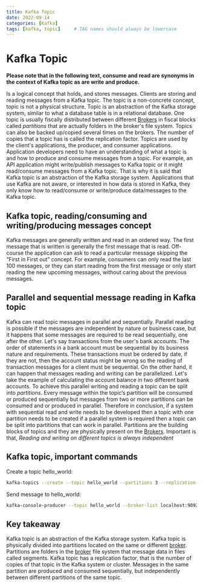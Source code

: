 ```yaml
---
title: Kafka Topic
date: 2022-09-14
categories: [Kafka]
tags: [kafka, topic]     # TAG names should always be lowercase
---
```

# Kafka Topic

**Please note that in the following text, consume and read are synonyms in the context of Kafka topic as are write and produce.**

Is a logical concept that holds, and stores messages. Clients are storing and reading messages from a Kafka topic.
The topic is a non-concrete concept, topic is not a physical structure. Topic is an abstraction of the Kafka storage system,
similar to what a database table is in a relational database. One topic is usually fiscally distributed between different
[Brokers](https://mgrabul.github.io/posts/KafkaBrokers/) in fiscal blocks called *partitions* that are actually folders in the
broker's file system. Topics can also be backed up/copied several times on the brokers. The number of copies that a
topic has is called the replication factor. Topics are used by the client's applications, the producer, and consumer
applications. Application developers need to have an understanding of what a topic is and how to produce and consume
messages from a topic. For example, an API application might write/publish messages to Kafka topic or it might
read/consume messages from a Kafka topic. That is why it is said that Kafka topic is an abstraction of the Kafka
storage system. Applications that use Kafka are not aware, or interested in how data is stored in Kafka, they only know
how to read/consume or write/produce data/messages to the Kafka topic.

## Kafka topic, reading/consuming and writing/producing messages concept
Kafka messages are generally written and read in an ordered
way. The first message that is written is generally the first message that is read. Off-course the
application can ask to read a particular message skipping the “First in First out” concept. For example, consumers can only
read the last 100 messages, or they can start reading from the first message or only start reading the new upcoming
messages, without caring about the previous messages.

## Parallel and sequential message reading in Kafka topic
Kafka can read topic messages in parallel and sequentially. Parallel reading is possible if the messages are independent
by nature or business case, but it happens that some messages are required to be read sequentially, one after the other.
Let's say transactions from the user's bank accounts. The order of statements in a bank account must be sequential by its business nature and requirements.
These transactions must be ordered by date, if they are not, then the account status might be wrong so the reading of transaction messages for a client must be sequential. On the other hand, it can
happen that messages reading and writing can be parallelized. Let's take the example of calculating the account balance in two different bank accounts.
To achieve this parallel writing and reading a topic can be split into *partitions*. Every message within the topic’s partition will be consumed or produced sequentially
but messages from two or more partitions can be consumed and or produced in parallel. Therefore in conclusion, if a system with sequential read and write needs to be developed then a topic with one partition needs to be created if a parallel system is required then a topic can be split into partitions that can work in parallel. Partitions are the building blocks of topics and they are physically present on the [Brokers](https://mgrabul.github.io/posts/KafkaBrokers/). Important is that,
*Reading and writing on different topics is always independent*

## Kafka topic, important commands

Create a topic hello_world:
```bash
kafka-topics --create --topic hello_world --partitions 3 --replication-factor 1 --bootstrap-server localhost:9092
```
Send message to hello_world:
```bash
kafka-console-producer --topic hello_world --broker-list localhost:9092
```

## Key takeaway

Kafka topic is an abstraction of the Kafka storage system.
Kafka topic is physically divided into partitions located on the same or different [broker](https://mgrabul.github.io/posts/KafkaBrokers/). Partitions are folders in the
[broker](https://mgrabul.github.io/posts/KafkaBrokers/) file system that message data in files called segments.
Kafka topic has a replication factor, that is the number of copies of that topic in the Kafka system or cluster.
Messages in the same partition are produced and consumed sequentially, but independently between different partitions
of the same topic.
